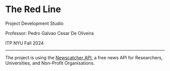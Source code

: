# The Red Line

Project Development Studio 

Professor: Pedro Galvao Cesar De Oliveira

ITP NYU Fall 2024

_________________________________________
The project is using the [Newscatcher API](https://www.newscatcherapi.com/), a free news API for Researchers, Universities, and Non-Profit Organisations.
